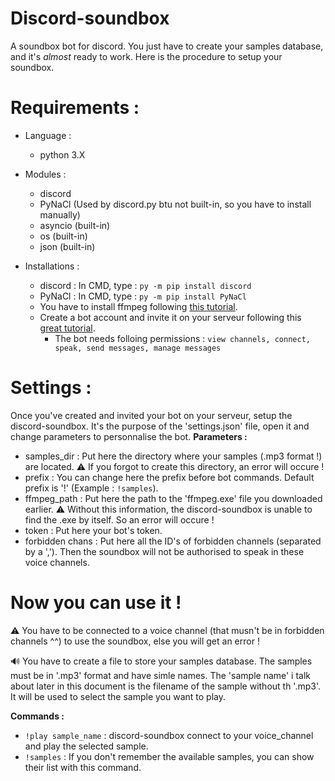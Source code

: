 # Discord-soundbox
A soundbox bot for discord. You just have to create your samples database, and it's *almost* ready to work. Here is the procedure to setup your soundbox.

# Requirements :

- Language :
  - python 3.X
 
- Modules :
  - discord
  - PyNaCl (Used by discord.py btu not built-in, so you have to install manually)
  - asyncio (built-in)
  - os (built-in)
  - json (built-in)
 
- Installations :
  - discord : In CMD, type : `py -m pip install discord`
  - PyNaCl : In CMD, type : `py -m pip install PyNaCl`
  - You have to install ffmpeg following [this tutorial](http://blog.gregzaal.com/how-to-install-ffmpeg-on-windows/).
  - Create a bot account and invite it on your serveur following this  [great tutorial](https://www.writebots.com/discord-bot-token/).
    - The bot needs folloing permissions : `view channels, connect, speak, send messages, manage messages`


# Settings :
  Once you've created and invited your bot on your serveur, setup the discord-soundbox. It's the purpose of the 'settings.json' file, open it and change parameters to personnalise the bot.
**__Parameters :__**
- samples_dir : Put here the directory where your samples (.mp3 format !) are located. ⚠️ If you forgot to create this directory, an error will occure !
- prefix : You can change here the prefix before bot commands. Default prefix is '!' (Example : `!samples`).
- ffmpeg_path : Put here the path to the 'ffmpeg.exe' file you downloaded earlier. ⚠️ Without this information, the discord-soundbox is unable to find the .exe by itself. So an error will occure !
- token : Put here your bot's token.
- forbidden chans : Put here all the ID's of forbidden channels (separated by a ','). Then the soundbox will not be authorised to speak in these voice channels.

# Now you can use it !

⚠️ You have to be connected to a voice channel (that musn't be in forbidden channels ^^) to use the soundbox, else you will get an error !

🔊 You have to create a file to store your samples database. The samples must be in '.mp3' format and have simle names. The 'sample name' i talk about later in this document is the filename of the sample without th '.mp3'. It will be used to select the sample you want to play.

**__Commands :__**
- `!play sample_name` : discord-soundbox connect to your voice_channel and play the selected sample.
- `!samples` : If you don't remember the available samples, you can show their list with this command.
  
